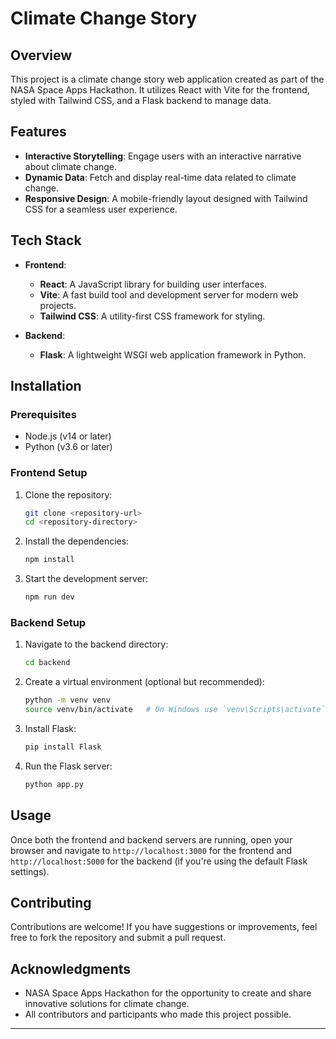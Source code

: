 # Climate Change Story

## Overview

This project is a climate change story web application created as part of the NASA Space Apps Hackathon. It utilizes React with Vite for the frontend, styled with Tailwind CSS, and a Flask backend to manage data.

## Features

- **Interactive Storytelling**: Engage users with an interactive narrative about climate change.
- **Dynamic Data**: Fetch and display real-time data related to climate change.
- **Responsive Design**: A mobile-friendly layout designed with Tailwind CSS for a seamless user experience.

## Tech Stack

- **Frontend**:
  - **React**: A JavaScript library for building user interfaces.
  - **Vite**: A fast build tool and development server for modern web projects.
  - **Tailwind CSS**: A utility-first CSS framework for styling.

- **Backend**:
  - **Flask**: A lightweight WSGI web application framework in Python.

## Installation

### Prerequisites

- Node.js (v14 or later)
- Python (v3.6 or later)

### Frontend Setup

1. Clone the repository:
   ```bash
   git clone <repository-url>
   cd <repository-directory>
   ```

2. Install the dependencies:
   ```bash
   npm install
   ```

3. Start the development server:
   ```bash
   npm run dev
   ```

### Backend Setup

1. Navigate to the backend directory:
   ```bash
   cd backend
   ```

2. Create a virtual environment (optional but recommended):
   ```bash
   python -m venv venv
   source venv/bin/activate   # On Windows use `venv\Scripts\activate`
   ```

3. Install Flask:
   ```bash
   pip install Flask
   ```

4. Run the Flask server:
   ```bash
   python app.py
   ```

## Usage

Once both the frontend and backend servers are running, open your browser and navigate to `http://localhost:3000` for the frontend and `http://localhost:5000` for the backend (if you're using the default Flask settings).

## Contributing

Contributions are welcome! If you have suggestions or improvements, feel free to fork the repository and submit a pull request.


## Acknowledgments

- NASA Space Apps Hackathon for the opportunity to create and share innovative solutions for climate change.
- All contributors and participants who made this project possible.

---

